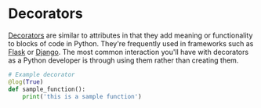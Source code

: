 # Decorators

[Decorators](https://www.python.org/dev/peps/pep-0318/) are similar to attributes in that they add meaning or functionality to blocks of code in Python. They're frequently used in frameworks such as [Flask](http://flask.pocoo.org/) or [Django](https://www.djangoproject.com/). The most common interaction you'll have with decorators as a Python developer is through using them rather than creating them.

``` python
# Example decorator
@log(True)
def sample_function():
    print('this is a sample function')
```
